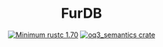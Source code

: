 <div align="center">
  <h1>FurDB</h1>
  
  [![Minimum rustc 1.70](https://img.shields.io/badge/rustc-1.70+-blue.svg)](https://rust-lang.github.io/rfcs/2495-min-rust-version.html)
  [![oq3_semantics crate](https://img.shields.io/crates/v/furdb_core.svg)](https://crates.io/crates/furdb_core)
</div>
